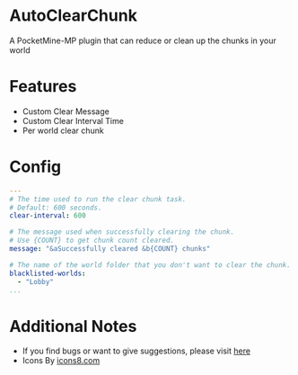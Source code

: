 # AutoClearChunk
A PocketMine-MP plugin that can reduce or clean up the chunks in your world
# Features

- Custom Clear Message
- Custom Clear Interval Time
- Per world clear chunk

# Config

``` YAML
---
# The time used to run the clear chunk task.
# Default: 600 seconds.
clear-interval: 600

# The message used when successfully clearing the chunk.
# Use {COUNT} to get chunk count cleared.
message: "&aSuccessfully cleared &b{COUNT} chunks"

# The name of the world folder that you don't want to clear the chunk.
blacklisted-worlds:
  - "Lobby"
...
```

# Additional Notes

- If you find bugs or want to give suggestions, please visit [here](https://github.com/HazardTeam/AutoClearChunk/issues)
- Icons By [icons8.com](https://icons8.com)
